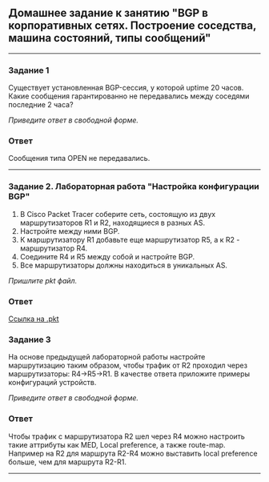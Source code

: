 ## Домашнее задание к занятию "BGP в корпоративных сетях. Построение соседства, машина состояний, типы сообщений"

---  

### Задание 1

Существует установленная BGP-сессия, у которой uptime 20 часов. Какие сообщения гарантированно не передавались между соседями последние 2 часа? 

*Приведите ответ в свободной форме.*  

### Ответ  

Сообщения типа OPEN не передавались.  

---

### Задание 2. Лабораторная работа "Настройка конфигурации BGP"

1. В Cisco Packet Tracer соберите сеть, состоящую из двух маршрутизаторов R1 и R2, находящиеся в разных AS.
2. Настройте между ними BGP.
3. К маршрутизатору R1 добавьте еще маршрутизатор R5, а к R2 - маршрутизатор R4.
4. Соедините R4 и R5 между собой и настройте BGP. 
5. Все маршрутизаторы должны находиться в уникальных AS. 

*Пришлите pkt файл.*

### Ответ  

[Ссылка на .pkt](https://disk.yandex.ru/d/V2MFXxoqP7gc7Q)  

### Задание 3
На основе предыдущей лабораторной работы настройте маршрутизацию таким образом, чтобы трафик от R2 проходил через маршрутизаторы: R4->R5->R1.
В качестве ответа приложите примеры конфигураций устройств.

*Приведите ответ в свободной форме.*

### Ответ  

Чтобы трафик с маршрутизатора R2 шел через R4 можно настроить такие аттрибуты как MED, Local preference, а также route-map.  
Например на R2 для маршрута R2-R4 можно выставить local preference больше, чем для маршрута R2-R1.  

---